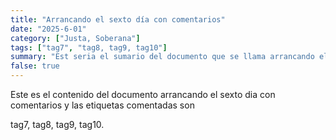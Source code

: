 ```yaml
---
title: "Arrancando el sexto día con comentarios"
date: "2025-6-01"
category: ["Justa, Soberana"]
tags: ["tag7", "tag8, tag9, tag10"]
summary: "Est seria el sumario del documento que se llama arrancando el sexto dia con comentarios"
false: true
---
```


Este es el contenido del documento arrancando el sexto dia con comentarios y las etiquetas comentadas son


tag7, tag8, tag9, tag10.